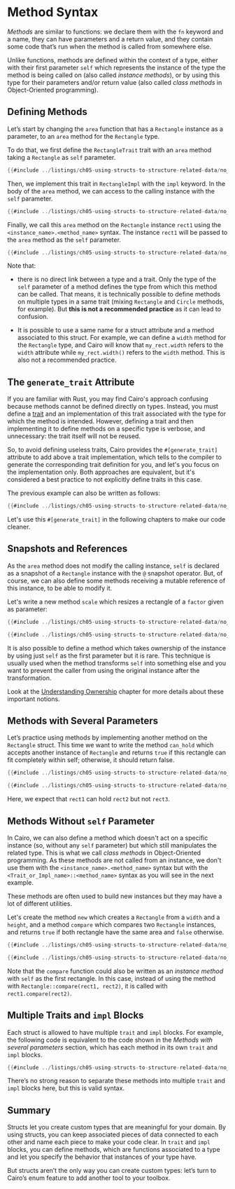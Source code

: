 # Method Syntax

_Methods_ are similar to functions: we declare them with the `fn` keyword and a
name, they can have parameters and a return value, and they contain some code
that’s run when the method is called from somewhere else.

Unlike functions, methods are defined within the context of a type, either with their first parameter `self`
which represents the instance of the type the method is being called on (also called _instance methods_),
or by using this type for their parameters and/or return value (also called _class methods_ in Object-Oriented programming).

## Defining Methods

Let’s start by changing the `area` function that has a `Rectangle` instance as a parameter,
to an `area` method for the `Rectangle` type.

To do that, we first define the `RectangleTrait` trait with an `area` method taking a `Rectangle` as `self` parameter.

```rust
{{#include ../listings/ch05-using-structs-to-structure-related-data/no_listing_01_define_methods/src/lib.cairo:trait_definition}}
```

Then, we implement this trait in `RectangleImpl` with the `impl` keyword. In the body of the `area` method, we can access to the calling instance with the `self` parameter.

```rust
{{#include ../listings/ch05-using-structs-to-structure-related-data/no_listing_01_define_methods/src/lib.cairo:trait_implementation}}
```

Finally, we call this `area` method on the `Rectangle` instance `rect1` using the `<instance_name>.<method_name>` syntax. The instance `rect1` will be passed to the `area` method as the `self` parameter.

```rust
{{#include ../listings/ch05-using-structs-to-structure-related-data/no_listing_01_define_methods/src/lib.cairo:main}}
```

Note that:

- there is no direct link between a type and a trait. Only the type of the `self` parameter of a method defines the type from which this method can be called. That means, it is technically possible to define methods on multiple types in a same trait (mixing `Rectangle` and `Circle` methods, for example). But **this is not a recommended practice** as it can lead to confusion.

- It is possible to use a same name for a struct attribute and a method associated to this struct. For example, we can define a `width` method for the `Rectangle` type, and Cairo will know that `my_rect.width` refers to the `width` attribute while `my_rect.width()` refers to the `width` method. This is also not a recommended practice.

## The `generate_trait` Attribute

If you are familiar with Rust, you may find Cairo's approach confusing because methods cannot be defined directly on types. Instead, you must define a [trait](./ch08-02-traits-in-cairo.md) and an implementation of this trait associated with the type for which the method is intended.
However, defining a trait and then implementing it to define methods on a specific type is verbose, and unnecessary: the trait itself will not be reused.

So, to avoid defining useless traits, Cairo provides the `#[generate_trait]` attribute to add above a trait implementation, which tells to the compiler to generate the corresponding trait definition for you, and let's you focus on the implementation only. Both approaches are equivalent, but it's considered a best practice to not explicitly define traits in this case.

The previous example can also be written as follows:

```rust
{{#include ../listings/ch05-using-structs-to-structure-related-data/no_listing_02_gen_trait/src/lib.cairo}}
```

Let's use this `#[generate_trait]` in the following chapters to make our code cleaner.

## Snapshots and References

As the `area` method does not modify the calling instance, `self` is declared as a snapshot of a `Rectangle` instance with the `@` snapshot operator. But, of course, we can also define some methods receiving a mutable reference of this instance, to be able to modify it.

Let's write a new method `scale` which resizes a rectangle of a `factor` given as parameter:

```rust
{{#include ../listings/ch05-using-structs-to-structure-related-data/no_listing_03_references/src/lib.cairo:trait_impl}}

{{#include ../listings/ch05-using-structs-to-structure-related-data/no_listing_03_references/src/lib.cairo:main}}
```

It is also possible to define a method which takes ownership of the instance by using just `self` as the first parameter but it is rare. This technique is usually used when the method transforms `self` into something else and you want to prevent the caller from using the original instance after the transformation.

Look at the [Understanding Ownership](ch04-00-understanding-ownership.md) chapter for more details about these important notions.

## Methods with Several Parameters

Let’s practice using methods by implementing another method on the `Rectangle` struct. This time we want to write the method `can_hold` which accepts another instance of `Rectangle` and returns `true` if this rectangle can fit completely within self; otherwise, it should return false.

```rust
{{#include ../listings/ch05-using-structs-to-structure-related-data/no_listing_04_some_params/src/lib.cairo:trait_impl}}

{{#include ../listings/ch05-using-structs-to-structure-related-data/no_listing_04_some_params/src/lib.cairo:main}}
```

Here, we expect that `rect1` can hold `rect2` but not `rect3`.

## Methods Without `self` Parameter

In Cairo, we can also define a method which doesn't act on a specific instance (so, without any `self` parameter) but which still manipulates the related type. This is what we call _class methods_ in Object-Oriented programming. As these methods are not called from an instance, we don't use them with the `<instance_name>.<method_name>` syntax but with the `<Trait_or_Impl_name>::<method_name>` syntax as you will see in the next example.

These methods are often used to build new instances but they may have a lot of different utilities.

Let's create the method `new` which creates a `Rectangle` from a `width` and a `height`, and a method `compare` which compares two `Rectangle` instances, and returns `true` if both rectangle have the same area and `false` otherwise.

```rust
{{#include ../listings/ch05-using-structs-to-structure-related-data/no_listing_05_class_methods/src/lib.cairo:trait_impl}}

{{#include ../listings/ch05-using-structs-to-structure-related-data/no_listing_05_class_methods/src/lib.cairo:main}}
```

Note that the `compare` function could also be written as an _instance method_ with `self` as the first rectangle. In this case, instead of using the method with `Rectangle::compare(rect1, rect2)`, it is called with `rect1.compare(rect2)`.

## Multiple Traits and `impl` Blocks

Each struct is allowed to have multiple `trait` and `impl` blocks. For example,
the following code is equivalent to the code shown in the _Methods with several parameters_ section, which has each method in its own `trait` and `impl` blocks.

```rust
{{#include ../listings/ch05-using-structs-to-structure-related-data/no_listing_06_multiple_traits/src/lib.cairo:here}}
```

There’s no strong reason to separate these methods into multiple `trait` and `impl`
blocks here, but this is valid syntax.

## Summary

Structs let you create custom types that are meaningful for your domain. By
using structs, you can keep associated pieces of data connected to each other
and name each piece to make your code clear. In `trait` and `impl` blocks, you
can define methods, which are functions associated to a type and let you specify
the behavior that instances of your type have.

But structs aren’t the only way you can create custom types: let’s turn to
Cairo’s enum feature to add another tool to your toolbox.
